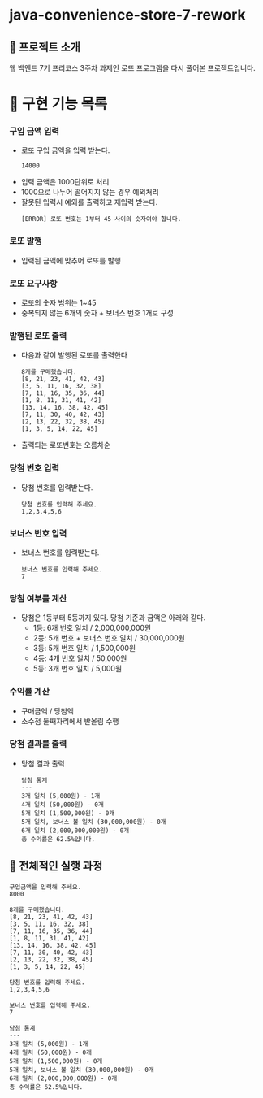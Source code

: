 # java-convenience-store-7-rework

## :sparkling_heart: 프로젝트 소개

웹 백엔드 7기 프리코스 3주차 과제인 로또 프로그램을 다시 풀어본 프로젝트입니다.

# :dart: 구현 기능 목록

### 구입 금액 입력

- 로또 구입 금액을 입력 받는다.
    ```
    14000
    ```
- 입력 금액은 1000단위로 처리
- 1000으로 나누어 떨어지지 않는 경우 예외처리
- 잘못된 입력시 예외를 출력하고 재입력 받는다.
    ```
    [ERROR] 로또 번호는 1부터 45 사이의 숫자여야 합니다.
    ```

### 로또 발행

- 입력된 금액에 맞추어 로또를 발행

### 로또 요구사항

- 로또의 숫자 범위는 1~45
- 중복되지 않는 6개의 숫자 + 보너스 번호 1개로 구성

### 발행된 로또 출력

- 다음과 같이 발행된 로또를 출력한다
    ```
    8개를 구매했습니다.
    [8, 21, 23, 41, 42, 43]
    [3, 5, 11, 16, 32, 38]
    [7, 11, 16, 35, 36, 44]
    [1, 8, 11, 31, 41, 42]
    [13, 14, 16, 38, 42, 45]
    [7, 11, 30, 40, 42, 43]
    [2, 13, 22, 32, 38, 45]
    [1, 3, 5, 14, 22, 45]
    ```
- 출력되는 로또번호는 오름차순

### 당첨 번호 입력

- 당첨 번호를 입력받는다.
    ```
    당첨 번호를 입력해 주세요.
    1,2,3,4,5,6
    ```

### 보너스 번호 입력

- 보너스 번호를 입력받는다.
    ```
    보너스 번호를 입력해 주세요.
    7
    ```

### 당첨 여부를 계산

- 당첨은 1등부터 5등까지 있다. 당첨 기준과 금액은 아래와 같다.
    - 1등: 6개 번호 일치 / 2,000,000,000원
    - 2등: 5개 번호 + 보너스 번호 일치 / 30,000,000원
    - 3등: 5개 번호 일치 / 1,500,000원
    - 4등: 4개 번호 일치 / 50,000원
    - 5등: 3개 번호 일치 / 5,000원

### 수익률 계산

- 구매금액 / 당첨액
- 소수점 둘째자리에서 반올림 수행

### 당첨 결과를 출력

- 당첨 결과 출력
    ```
    당첨 통계
    ---
    3개 일치 (5,000원) - 1개
    4개 일치 (50,000원) - 0개
    5개 일치 (1,500,000원) - 0개
    5개 일치, 보너스 볼 일치 (30,000,000원) - 0개
    6개 일치 (2,000,000,000원) - 0개
    총 수익률은 62.5%입니다.
    ```

## :eyes: 전체적인 실행 과정

```
구입금액을 입력해 주세요.
8000

8개를 구매했습니다.
[8, 21, 23, 41, 42, 43] 
[3, 5, 11, 16, 32, 38] 
[7, 11, 16, 35, 36, 44] 
[1, 8, 11, 31, 41, 42] 
[13, 14, 16, 38, 42, 45] 
[7, 11, 30, 40, 42, 43] 
[2, 13, 22, 32, 38, 45] 
[1, 3, 5, 14, 22, 45]

당첨 번호를 입력해 주세요.
1,2,3,4,5,6

보너스 번호를 입력해 주세요.
7

당첨 통계
---
3개 일치 (5,000원) - 1개
4개 일치 (50,000원) - 0개
5개 일치 (1,500,000원) - 0개
5개 일치, 보너스 볼 일치 (30,000,000원) - 0개
6개 일치 (2,000,000,000원) - 0개
총 수익률은 62.5%입니다.

```
